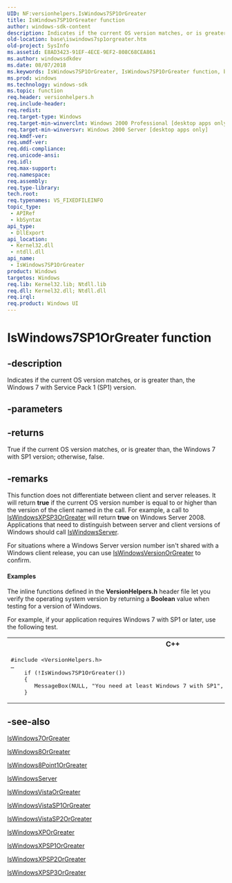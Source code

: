 ```yaml
---
UID: NF:versionhelpers.IsWindows7SP1OrGreater
title: IsWindows7SP1OrGreater function
author: windows-sdk-content
description: Indicates if the current OS version matches, or is greater than, the Windows 7 with Service Pack 1 (SP1) version.
old-location: base\iswindows7sp1orgreater.htm
old-project: SysInfo
ms.assetid: E8AD3423-91EF-4ECE-9EF2-808C68CEA861
ms.author: windowssdkdev
ms.date: 08/07/2018
ms.keywords: IsWindows7SP1OrGreater, IsWindows7SP1OrGreater function, base.iswindows7sp1orgreater, versionhelpers/IsWindows7SP1OrGreater
ms.prod: windows
ms.technology: windows-sdk
ms.topic: function
req.header: versionhelpers.h
req.include-header: 
req.redist: 
req.target-type: Windows
req.target-min-winverclnt: Windows 2000 Professional [desktop apps only]
req.target-min-winversvr: Windows 2000 Server [desktop apps only]
req.kmdf-ver: 
req.umdf-ver: 
req.ddi-compliance: 
req.unicode-ansi: 
req.idl: 
req.max-support: 
req.namespace: 
req.assembly: 
req.type-library: 
tech.root: 
req.typenames: VS_FIXEDFILEINFO
topic_type:
 - APIRef
 - kbSyntax
api_type:
 - DllExport
api_location:
 - Kernel32.dll
 - ntdll.dll
api_name:
 - IsWindows7SP1OrGreater
product: Windows
targetos: Windows
req.lib: Kernel32.lib; Ntdll.lib
req.dll: Kernel32.dll; Ntdll.dll
req.irql: 
req.product: Windows UI
---
```


# IsWindows7SP1OrGreater function


## -description


Indicates if the current OS version matches, or is greater than, the Windows 7 with Service Pack 1 (SP1) version.


## -parameters






## -returns



True if the current OS version matches, or is greater than, the Windows 7 with SP1 version; otherwise, false.




## -remarks



This function does not differentiate between client and server releases.  It will return <b>true</b> if the current OS version number is equal to or higher than the version of the client named in the call. For example, a call to <a href="https://msdn.microsoft.com/06DC8FF0-8652-4652-855F-600AC53C6301">IsWindowsXPSP3OrGreater</a> will return <b>true</b> on Windows Server 2008. Applications that need to distinguish between server and client versions of Windows should call <a href="https://msdn.microsoft.com/7CC1DD25-762B-489F-AC20-1B57764923A2">IsWindowsServer</a>.

For situations where a Windows Server version number isn't shared with a Windows client release, you can use <a href="https://msdn.microsoft.com/B28DFEC0-A94E-49F6-9DF0-4EE470EC4AF5">IsWindowsVersionOrGreater</a> to confirm.


#### Examples

The inline functions defined in the <b>VersionHelpers.h</b> header file let you verify the operating system version by returning a <b>Boolean</b> value when testing for a version of Windows.

For example, if your application requires Windows 7 with SP1 or later, use the following test.

<div class="code"><span codelanguage="ManagedCPlusPlus"><table>
<tr>
<th>C++</th>
</tr>
<tr>
<td>
<pre>#include &lt;VersionHelpers.h&gt;
…
    if (!IsWindows7SP1OrGreater())
    {
       MessageBox(NULL, "You need at least Windows 7 with SP1", "Version Not Supported", MB_OK);
    }
</pre>
</td>
</tr>
</table></span></div>



## -see-also




<a href="https://msdn.microsoft.com/5C475B5E-1412-4F60-AB81-00BE83E204BF">IsWindows7OrGreater</a>



<a href="https://msdn.microsoft.com/D11971C8-2E8F-4AD2-BE0B-FEFEC8949125">IsWindows8OrGreater</a>



<a href="https://msdn.microsoft.com/E391B568-5E43-42C7-B186-8CA524331FFE">IsWindows8Point1OrGreater</a>



<a href="https://msdn.microsoft.com/7CC1DD25-762B-489F-AC20-1B57764923A2">IsWindowsServer</a>



<a href="https://msdn.microsoft.com/556C70DC-6A44-4D85-BDBF-C1110D63DC69">IsWindowsVistaOrGreater</a>



<a href="https://msdn.microsoft.com/7E74A761-E336-4618-B92F-166C3DF1FF66">IsWindowsVistaSP1OrGreater</a>



<a href="https://msdn.microsoft.com/8D7F5DA2-8927-4453-A5E3-35A345B099EC">IsWindowsVistaSP2OrGreater</a>



<a href="https://msdn.microsoft.com/48B7FAD6-569F-4CF5-A413-857679363736">IsWindowsXPOrGreater</a>



<a href="https://msdn.microsoft.com/F8921444-B13D-4522-84F2-4792F4F37EA5">IsWindowsXPSP1OrGreater</a>



<a href="https://msdn.microsoft.com/DA957BA8-AD28-4096-8BE5-B77CA55B9324">IsWindowsXPSP2OrGreater</a>



<a href="https://msdn.microsoft.com/06DC8FF0-8652-4652-855F-600AC53C6301">IsWindowsXPSP3OrGreater</a>
 

 

